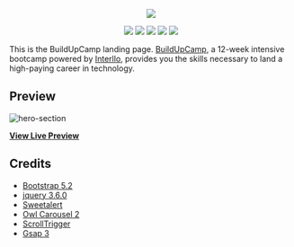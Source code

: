 <p align="center">
    <img src="https://jeremiey.github.io/buildUpCamp-landing-page/assets/images/buildupcamp-logo.webp" />
</p>
<p align="center">
    <a href="https://github.com/jeremiey/buildUpCamp/blob/main/LICENSE" alt="GitHub license">
        <img src="https://img.shields.io/badge/license-MIT-blue.svg" /></a>
    <a href="https://github.com/jeremiey/buildUpCamp/blob/main/CONTRIBUTING.md" alt="PRs Welcome">
        <img src="https://img.shields.io/badge/PRs-welcome-orange" /></a>
    <a href="https://github.com/jeremiey/buildUpCamp" alt="Repo Size">
        <img src="https://img.shields.io/github/repo-size/jeremiey/buildUpCamp" /></a>
    <a href="" alt="Commit Activity">
        <img src="https://img.shields.io/github/commit-activity/m/jeremiey/buildUpCamp" /></a>
    <a href="https://twitter.com/buildup_camp/" alt="Twitter">
        <img src="https://img.shields.io/twitter/follow/buildup_camp?style=social" /></a>
</p>

This is the BuildUpCamp landing page. [BuildUpCamp](https://jeremiey.github.io/buildUpCamp-landing-page), a 12-week intensive bootcamp powered by [Interllo](https://interllo.com), provides you the skills necessary to land a high-paying career in technology.

## Preview

![hero-section](https://user-images.githubusercontent.com/87664239/188846794-7bd50c69-93fa-41bf-88df-c35711a46999.png)

**[View Live Preview](https://jeremiey.github.io/buildUpCamp-landing-page)**

## Credits
- [Bootstrap 5.2](https://getbootstrap.com/docs/5.2/getting-started/introduction/)
- [jquery 3.6.0](https://releases.jquery.com/)
- [Sweetalert](https://sweetalert.js.org/guides/)
- [Owl Carousel 2](https://owlcarousel2.github.io/OwlCarousel2/)
- [ScrollTrigger](https://greensock.com/scrolltrigger/)
- [Gsap 3](https://greensock.com/gsap/)
